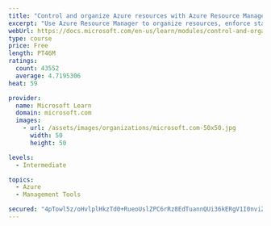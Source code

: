 ```yaml
---
title: "Control and organize Azure resources with Azure Resource Manager"
excerpt: "Use Azure Resource Manager to organize resources, enforce standards, and protect critical assets from deletion."
webUrl: https://docs.microsoft.com/en-us/learn/modules/control-and-organize-with-azure-resource-manager/
type: course
price: Free
length: PT46M
ratings:
  count: 43552
  average: 4.7195306
heat: 59

provider:
  name: Microsoft Learn
  domain: microsoft.com
  images:
    - url: /assets/images/organizations/microsoft.com-50x50.jpg
      width: 50
      height: 50

levels:
  - Intermediate

topics:
  - Azure
  - Management Tools

secured: "4pTowl5z/oHvlplHkzTd0+RueoUslZPC6rRz8EdTuannQUi36kERgV1I0nviZwF9ggr0WTCfAL8XTWpBqgh49zJ9CYjnhYrDxCLaO/CtK0iXX/PcRQv7/hCPA1tmxur44tBYOWT0ABLysTwFhyC6aVDX8BUf11MVtEOSi0mGHeQsDbK7fbDopQr9BeM3dSoUKhlOQSGTkBppH59b0zgwJ+OMe1RV1g0Wk2m8kIZhXnhDlWDbEpxMpGXtblyVkTrNq3EwfdQGiriLxhpZQUbUmmdn/25018yIrZhEdhXtP9Z+mmNXK48caCVPB+bslNdeuewIJrwJNPUOI+LWeraG6pvUvN4KNk7D2Sz/pPCT1uEYySfS79eleJYM291suAWxfG7cJGJgqqsd+hbbNL7NhXO5mDJaUkiQwW1Y7yaWxkHBUrd8Yu0kbhq5DFl7jSpN;flC5dGI42GM9+8P4vU8cRQ=="
---
```


